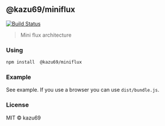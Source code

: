## @kazu69/miniflux

[![Build Status](https://travis-ci.org/kazu69/miniflux.svg?branch=master)](https://travis-ci.org/kazu69/miniflux)

> Mini flux architecture

### Using

```sh
npm install  @kazu69/miniflux
```

### Example

See example.
If you use a browser you can use `dist/bundle.js`.

### License

MIT © kazu69

